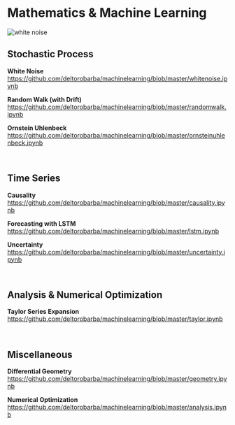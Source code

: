 # Mathematics & Machine Learning

<img src="https://raw.githubusercontent.com/deltorobarba/machinelearning/master/whitenoise.png" alt="white noise">

<br>

## Stochastic Process

<b>White Noise</b><br>
https://github.com/deltorobarba/machinelearning/blob/master/whitenoise.ipynb

<b>Random Walk (with Drift)</b><br>
https://github.com/deltorobarba/machinelearning/blob/master/randomwalk.ipynb

<b>Ornstein Uhlenbeck</b><br>
https://github.com/deltorobarba/machinelearning/blob/master/ornsteinuhlenbeck.ipynb

<br>

## Time Series

<b>Causality</b><br>
https://github.com/deltorobarba/machinelearning/blob/master/causality.ipynb

<b>Forecasting with LSTM</b><br>
https://github.com/deltorobarba/machinelearning/blob/master/lstm.ipynb

<b>Uncertainty</b><br>
https://github.com/deltorobarba/machinelearning/blob/master/uncertainty.ipynb

<br>

## Analysis & Numerical Optimization

<b>Taylor Series Expansion</b><br>
https://github.com/deltorobarba/machinelearning/blob/master/taylor.ipynb

<br>

## Miscellaneous

<b>Differential Geometry</b><br>
https://github.com/deltorobarba/machinelearning/blob/master/geometry.ipynb

<b>Numerical Optimization</b><br>
https://github.com/deltorobarba/machinelearning/blob/master/analysis.ipynb
